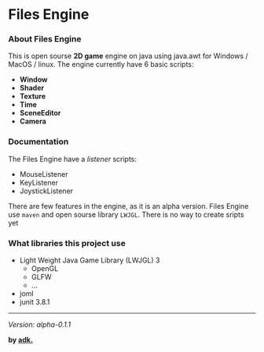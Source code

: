# Files Engine
### About Files Engine
This is open sourse **2D game** engine on java using java.awt for Windows / MacOS / linux.
The engine currently have 6 basic scripts:
- **Window**
- **Shader**
- **Texture**
- **Time**
- **SceneEditor**
- **Camera**
### Documentation
The Files Engine have a *listener* scripts:
- MouseListener
- KeyListener
- JoystickListener

There are few features in the engine, as it is an alpha version.
Files Engine use `maven` and open sourse library `LWJGL`.
There is no way to create sripts yet

### What libraries this project use
+ Light Weight Java Game Library (LWJGL) 3
  + OpenGL
  + GLFW
  + ...
+ joml
+ junit 3.8.1

---
*Version: alpha-0.1.1*

**by [adk.](https://github.com/adisteyf)**
